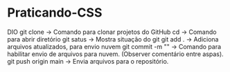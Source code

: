 # Praticando-CSS
DIO
git clone -> Comando para clonar projetos do GitHub
cd -> Comando para abrir diretório
git satus -> Mostra situação do git
git add . -> Adiciona arquivos atualizados, para envio nuvem
git commit -m "" -> Comando para habilitar envio de arquivos para nuvem. (Observer comentário entre aspas).
git push origin main -> Envia arquivos para o repositório.
